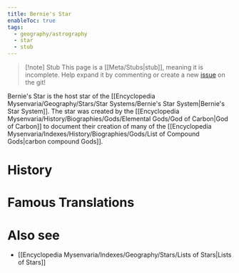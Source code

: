 ```yaml
---
title: Bernie's Star
enableToc: true
tags:
  - geography/astrography
  - star
  - stub
---
```


> [!note] Stub
> This page is a [[Meta/Stubs|stub]], meaning it is incomplete. Help expand it by commenting or create a new [issue](https://github.com/RagtimeGal/quartz--encyclopedia-mysenvaria/issues/new/choose) on the git!


Bernie's Star is the host star of the [[Encyclopedia Mysenvaria/Geography/Stars/Star Systems/Bernie's Star System|Bernie's Star System]]. The star was created by the [[Encyclopedia Mysenvaria/History/Biographies/Gods/Elemental Gods/God of Carbon|God of Carbon]] to document their creation of many of the [[Encyclopedia Mysenvaria/Indexes/History/Biographies/Gods/List of Compound Gods|carbon compound Gods]].
# History

# Famous Translations

# Also see
- [[Encyclopedia Mysenvaria/Indexes/Geography/Stars/Lists of Stars|Lists of Stars]]
